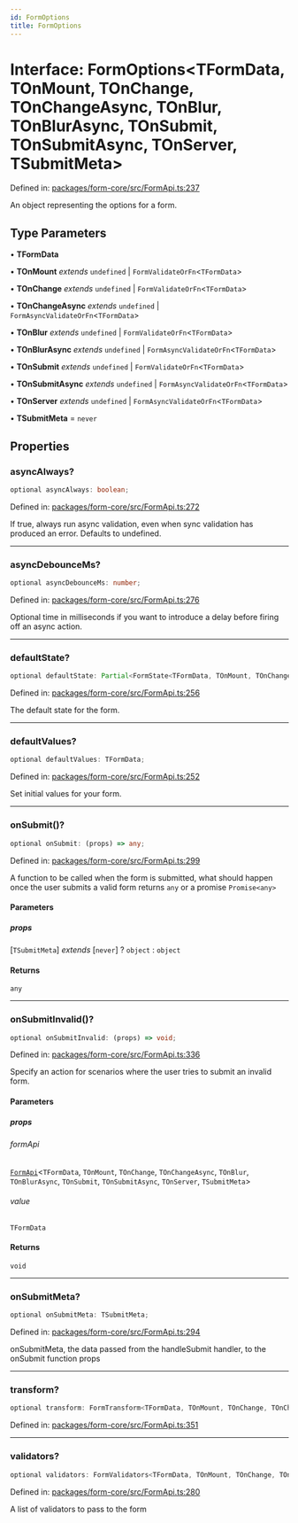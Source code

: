 ```yaml
---
id: FormOptions
title: FormOptions
---
```


# Interface: FormOptions\<TFormData, TOnMount, TOnChange, TOnChangeAsync, TOnBlur, TOnBlurAsync, TOnSubmit, TOnSubmitAsync, TOnServer, TSubmitMeta\>

Defined in: [packages/form-core/src/FormApi.ts:237](https://github.com/TanStack/form/blob/main/packages/form-core/src/FormApi.ts#L237)

An object representing the options for a form.

## Type Parameters

• **TFormData**

• **TOnMount** *extends* `undefined` \| `FormValidateOrFn`\<`TFormData`\>

• **TOnChange** *extends* `undefined` \| `FormValidateOrFn`\<`TFormData`\>

• **TOnChangeAsync** *extends* `undefined` \| `FormAsyncValidateOrFn`\<`TFormData`\>

• **TOnBlur** *extends* `undefined` \| `FormValidateOrFn`\<`TFormData`\>

• **TOnBlurAsync** *extends* `undefined` \| `FormAsyncValidateOrFn`\<`TFormData`\>

• **TOnSubmit** *extends* `undefined` \| `FormValidateOrFn`\<`TFormData`\>

• **TOnSubmitAsync** *extends* `undefined` \| `FormAsyncValidateOrFn`\<`TFormData`\>

• **TOnServer** *extends* `undefined` \| `FormAsyncValidateOrFn`\<`TFormData`\>

• **TSubmitMeta** = `never`

## Properties

### asyncAlways?

```ts
optional asyncAlways: boolean;
```

Defined in: [packages/form-core/src/FormApi.ts:272](https://github.com/TanStack/form/blob/main/packages/form-core/src/FormApi.ts#L272)

If true, always run async validation, even when sync validation has produced an error. Defaults to undefined.

***

### asyncDebounceMs?

```ts
optional asyncDebounceMs: number;
```

Defined in: [packages/form-core/src/FormApi.ts:276](https://github.com/TanStack/form/blob/main/packages/form-core/src/FormApi.ts#L276)

Optional time in milliseconds if you want to introduce a delay before firing off an async action.

***

### defaultState?

```ts
optional defaultState: Partial<FormState<TFormData, TOnMount, TOnChange, TOnChangeAsync, TOnBlur, TOnBlurAsync, TOnSubmit, TOnSubmitAsync, TOnServer>>;
```

Defined in: [packages/form-core/src/FormApi.ts:256](https://github.com/TanStack/form/blob/main/packages/form-core/src/FormApi.ts#L256)

The default state for the form.

***

### defaultValues?

```ts
optional defaultValues: TFormData;
```

Defined in: [packages/form-core/src/FormApi.ts:252](https://github.com/TanStack/form/blob/main/packages/form-core/src/FormApi.ts#L252)

Set initial values for your form.

***

### onSubmit()?

```ts
optional onSubmit: (props) => any;
```

Defined in: [packages/form-core/src/FormApi.ts:299](https://github.com/TanStack/form/blob/main/packages/form-core/src/FormApi.ts#L299)

A function to be called when the form is submitted, what should happen once the user submits a valid form returns `any` or a promise `Promise<any>`

#### Parameters

##### props

\[`TSubmitMeta`\] *extends* \[`never`\] ? `object` : `object`

#### Returns

`any`

***

### onSubmitInvalid()?

```ts
optional onSubmitInvalid: (props) => void;
```

Defined in: [packages/form-core/src/FormApi.ts:336](https://github.com/TanStack/form/blob/main/packages/form-core/src/FormApi.ts#L336)

Specify an action for scenarios where the user tries to submit an invalid form.

#### Parameters

##### props

###### formApi

[`FormApi`](../classes/formapi.md)\<`TFormData`, `TOnMount`, `TOnChange`, `TOnChangeAsync`, `TOnBlur`, `TOnBlurAsync`, `TOnSubmit`, `TOnSubmitAsync`, `TOnServer`, `TSubmitMeta`\>

###### value

`TFormData`

#### Returns

`void`

***

### onSubmitMeta?

```ts
optional onSubmitMeta: TSubmitMeta;
```

Defined in: [packages/form-core/src/FormApi.ts:294](https://github.com/TanStack/form/blob/main/packages/form-core/src/FormApi.ts#L294)

onSubmitMeta, the data passed from the handleSubmit handler, to the onSubmit function props

***

### transform?

```ts
optional transform: FormTransform<TFormData, TOnMount, TOnChange, TOnChangeAsync, TOnBlur, TOnBlurAsync, TOnSubmit, TOnSubmitAsync, TOnServer, TSubmitMeta>;
```

Defined in: [packages/form-core/src/FormApi.ts:351](https://github.com/TanStack/form/blob/main/packages/form-core/src/FormApi.ts#L351)

***

### validators?

```ts
optional validators: FormValidators<TFormData, TOnMount, TOnChange, TOnChangeAsync, TOnBlur, TOnBlurAsync, TOnSubmit, TOnSubmitAsync>;
```

Defined in: [packages/form-core/src/FormApi.ts:280](https://github.com/TanStack/form/blob/main/packages/form-core/src/FormApi.ts#L280)

A list of validators to pass to the form
